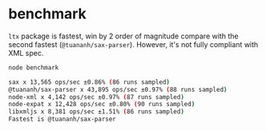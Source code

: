 benchmark
=========

`ltx` package is fastest, win by 2 order of magnitude compare with the second fastest (`@tuananh/sax-parser`). However, it's not fully compliant with XML spec.

```sh
node benchmark

sax x 13,565 ops/sec ±0.86% (86 runs sampled)
@tuananh/sax-parser x 43,895 ops/sec ±0.97% (88 runs sampled)
node-xml x 4,142 ops/sec ±0.97% (87 runs sampled)
node-expat x 12,428 ops/sec ±0.80% (90 runs sampled)
libxmljs x 8,381 ops/sec ±1.51% (86 runs sampled)
Fastest is @tuananh/sax-parser
```